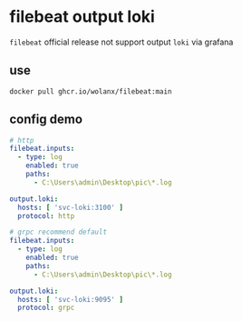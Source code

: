 # filebeat output loki

`filebeat` official release not support output `loki` via grafana

## use
```shell
docker pull ghcr.io/wolanx/filebeat:main
```

## config demo

```yml
# http
filebeat.inputs:
  - type: log
    enabled: true
    paths:
      - C:\Users\admin\Desktop\pic\*.log

output.loki:
  hosts: [ 'svc-loki:3100' ]
  protocol: http
```

```yml
# grpc recommend default
filebeat.inputs:
  - type: log
    enabled: true
    paths:
      - C:\Users\admin\Desktop\pic\*.log

output.loki:
  hosts: [ 'svc-loki:9095' ]
  protocol: grpc
```
